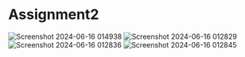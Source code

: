 # Assignment2

![Screenshot 2024-06-16 014938](https://github.com/alangille01/Assignment2/assets/166338216/fd5f9592-2e85-4a7a-b282-c08e43ba44e2)
![Screenshot 2024-06-16 012829](https://github.com/alangille01/Assignment2/assets/166338216/614bc69b-3ccc-4e6e-ab3d-c44b6638d636)
![Screenshot 2024-06-16 012836](https://github.com/alangille01/Assignment2/assets/166338216/a4ef5956-674a-4a6d-b591-c76982191c75)
![Screenshot 2024-06-16 012845](https://github.com/alangille01/Assignment2/assets/166338216/2427a00e-a44b-44a5-8f2d-044be8548bb6)
